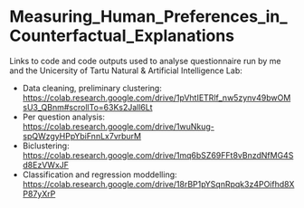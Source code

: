 # Measuring_Human_Preferences_in_Counterfactual_Explanations
Links to code and code outputs used to analyse questionnaire run by me and the Unicersity of Tartu Natural &amp; Artificial Intelligence Lab:

* Data cleaning, preliminary clustering: https://colab.research.google.com/drive/1pVhtIETRlf_nw5zynv49bwOMsU3_QBnm#scrollTo=63Ks2Jall6Lt
* Per question analysis: https://colab.research.google.com/drive/1wuNkug-spQWzgyHPpYbiFnnLx7vrburM
* Biclustering: https://colab.research.google.com/drive/1mq6bSZ69FFt8vBnzdNfMG4Sd8EzVWxJF
* Classification and regression moddelling: https://colab.research.google.com/drive/18rBP1pYSqnRpqk3z4POifhd8XP87yXrP

